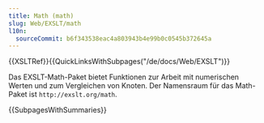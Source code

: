 ```yaml
---
title: Math (math)
slug: Web/EXSLT/math
l10n:
  sourceCommit: b6f343538eac4a803943b4e99b0c0545b372645a
---
```


{{XSLTRef}}{{QuickLinksWithSubpages("/de/docs/Web/EXSLT")}}

Das EXSLT-Math-Paket bietet Funktionen zur Arbeit mit numerischen Werten und zum Vergleichen von Knoten. Der Namensraum für das Math-Paket ist `http://exslt.org/math`.

{{SubpagesWithSummaries}}
